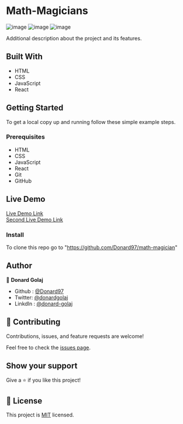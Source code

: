 # Math-Magicians
![image](https://user-images.githubusercontent.com/74506933/135249451-5b14b4c1-582b-4adf-a798-a08f72270757.png)
![image](https://user-images.githubusercontent.com/74506933/135249516-7016e0be-f82e-4d41-b54d-ed7dceaf6ed4.png)
![image](https://user-images.githubusercontent.com/74506933/135249560-cf696691-d8ea-4845-a0e1-cb9087ed4b51.png)



Additional description about the project and its features.

## Built With

- HTML
- CSS
- JavaScript
- React

## Getting Started

To get a local copy up and running follow these simple example steps.

### Prerequisites

- HTML
- CSS
- JavaScript
- React
- Git
- GitHub

## Live Demo

 [Live Demo Link](https://donard97.github.io/Math-magician/)<br>
 [Second Live Demo Link](https://donard-math-magician.netlify.app/)


### Install

To clone this repo go to "https://github.com/Donard97/math-magician"


## Author

👤 **Donard Golaj**

- Github : [@Donard97](https://github.com/Donard97)
- Twitter: [@donardgolaj](https://twitter.com/donardgolaj)
- LinkdIn : [@donard-golaj](https://www.linkedin.com/in/donard-golaj/)

## 🤝 Contributing

Contributions, issues, and feature requests are welcome!

Feel free to check the [issues page](https://github.com/Donard97/math-magician/issues).

## Show your support

Give a ⭐️ if you like this project!

## 📝 License

This project is [MIT](./MIT.md) licensed.
